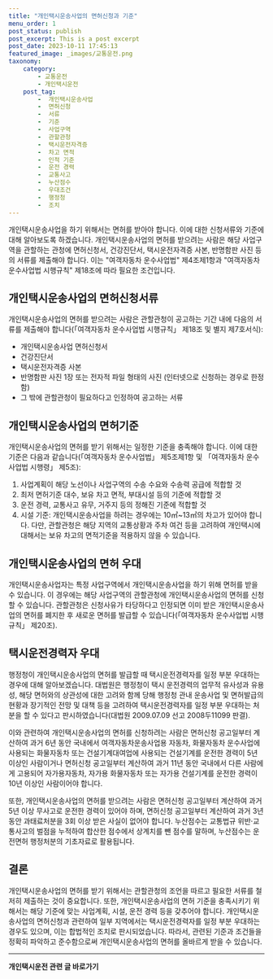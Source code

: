 ```yaml
---
title: "개인택시운송사업의 면허신청과 기준"
menu_order: 1
post_status: publish
post_excerpt: This is a post excerpt
post_date: 2023-10-11 17:45:13
featured_image: _images/교통운전.png
taxonomy:
    category:
        - 교통운전
        - 개인택시운전
    post_tag:
        -  개인택시운송사업
        -  면허신청
        -  서류
        -  기준
        -  사업구역
        -  관할관청
        -  택시운전자격증
        -  차고 면적
        -  인적 기준
        -  운전 경력
        -  교통사고
        -  누산점수
        -  우대조건
        -  행정청
        -  조치
---
```




개인택시운송사업을 하기 위해서는 면허를 받아야 합니다. 이에 대한 신청서류와 기준에 대해 알아보도록 하겠습니다. 개인택시운송사업의 면허를 받으려는 사람은 해당 사업구역을 관할하는 관청에 면허신청서, 건강진단서, 택시운전자격증 사본, 반명함판 사진 등의 서류를 제출해야 합니다. 이는 "여객자동차 운수사업법" 제4조제1항과 "여객자동차 운수사업법 시행규칙" 제18조에 따라 필요한 조건입니다.

## 개인택시운송사업의 면허신청서류

개인택시운송사업의 면허를 받으려는 사람은 관할관청이 공고하는 기간 내에 다음의 서류를 제출해야 합니다(「여객자동차 운수사업법 시행규칙」 제18조 및 별지 제7호서식):

- 개인택시운송사업 면허신청서
- 건강진단서
- 택시운전자격증 사본
- 반명함판 사진 1장 또는 전자적 파일 형태의 사진 (인터넷으로 신청하는 경우로 한정함)
- 그 밖에 관할관청이 필요하다고 인정하여 공고하는 서류

## 개인택시운송사업의 면허기준

개인택시운송사업의 면허를 받기 위해서는 일정한 기준을 충족해야 합니다. 이에 대한 기준은 다음과 같습니다(「여객자동차 운수사업법」 제5조제1항 및 「여객자동차 운수사업법 시행령」 제5조):

1. 사업계획이 해당 노선이나 사업구역의 수송 수요와 수송력 공급에 적합할 것
2. 최저 면허기준 대수, 보유 차고 면적, 부대시설 등의 기준에 적합할 것
3. 운전 경력, 교통사고 유무, 거주지 등의 정해진 기준에 적합할 것
4. 시설 기준: 개인택시운송사업을 하려는 경우에는 10㎡~13㎡의 차고가 있어야 합니다. 다만, 관할관청은 해당 지역의 교통상황과 주차 여건 등을 고려하여 개인택시에 대해서는 보유 차고의 면적기준을 적용하지 않을 수 있습니다.

## 개인택시운송사업의 면허 우대

개인택시운송사업자는 특정 사업구역에서 개인택시운송사업을 하기 위해 면허를 받을 수 있습니다. 이 경우에는 해당 사업구역의 관할관청에 개인택시운송사업의 면허를 신청할 수 있습니다. 관할관청은 신청사유가 타당하다고 인정되면 이미 받은 개인택시운송사업의 면허를 폐지한 후 새로운 면허를 발급할 수 있습니다(「여객자동차 운수사업법 시행규칙」 제20조).

## 택시운전경력자 우대

행정청이 개인택시운송사업의 면허를 발급할 때 택시운전경력자를 일정 부분 우대하는 경우에 대해 알아보겠습니다. 대법원은 행정청이 택시 운전경력의 업무적 유사성과 유용성, 해당 면허와의 상관성에 대한 고려와 함께 당해 행정청 관내 운송사업 및 면허발급의 현황과 장기적인 전망 및 대책 등을 고려하여 택시운전경력자를 일정 부분 우대하는 처분을 할 수 있다고 판시하였습니다(대법원 2009.07.09 선고 2008두11099 판결).

이와 관련하여 개인택시운송사업의 면허를 신청하려는 사람은 면허신청 공고일부터 계산하여 과거 6년 동안 국내에서 여객자동차운송사업용 자동차, 화물자동차 운수사업에 사용되는 화물자동차 또는 건설기계대여업에 사용되는 건설기계를 운전한 경력이 5년 이상인 사람이거나 면허신청 공고일부터 계산하여 과거 11년 동안 국내에서 다른 사람에게 고용되어 자가용자동차, 자가용 화물자동차 또는 자가용 건설기계를 운전한 경력이 10년 이상인 사람이어야 합니다.

또한, 개인택시운송사업의 면허를 받으려는 사람은 면허신청 공고일부터 계산하여 과거 5년 이상 무사고로 운전한 경력이 있어야 하며, 면허신청 공고일부터 계산하여 과거 3년 동안 과태료처분을 3회 이상 받은 사실이 없어야 합니다. 누산점수는 교통법규 위반·교통사고의 벌점을 누적하여 합산한 점수에서 상계치를 뺀 점수를 말하며, 누산점수는 운전면허 행정처분의 기초자료로 활용됩니다.

## 결론

개인택시운송사업의 면허를 받기 위해서는 관할관청의 조언을 따르고 필요한 서류를 철저히 제출하는 것이 중요합니다. 또한, 개인택시운송사업의 면허 기준을 충족시키기 위해서는 해당 기준에 맞는 사업계획, 시설, 운전 경력 등을 갖추어야 합니다. 개인택시운송사업의 면허신청과 관련하여 일부 지역에서는 택시운전경력자를 일정 부분 우대하는 경우도 있으며, 이는 합법적인 조치로 판시되었습니다. 따라서, 관련된 기준과 조건들을 정확히 파악하고 준수함으로써 개인택시운송사업의 면허를 올바르게 받을 수 있습니다.

<!-- wp:separator -->
<hr class="wp-block-separator has-alpha-channel-opacity"/>
<!-- /wp:separator -->

<!-- wp:group {"backgroundColor":"base","layout":{"type":"constrained"}} -->
<div class="wp-block-group has-base-background-color has-background"><!-- wp:paragraph {"align":"center","fontSize":"large"} -->
<p class="has-text-align-center has-large-font-size"><strong>개인택시운전 관련 글 바로가기</strong></p>
<!-- /wp:paragraph -->


<!-- wp:latest-posts
{"categories":[{"id":1441,"count":19,"description":"","link":"https://uknowlaw.com/category/%ea%b0%9c%ec%9d%b8%ed%83%9d%ec%8b%9c%ec%9a%b4%ec%a0%84/","name":"개인택시운전","slug":"개인택시운전","taxonomy":"category","parent":0,"meta":[],"_links":{"self":[{"href":"https://uknowlaw.com/wp-json/wp/v2/categories/1441"}],"collection":[{"href":"https://uknowlaw.com/wp-json/wp/v2/categories"}],"about":[{"href":"https://uknowlaw.com/wp-json/wp/v2/taxonomies/category"}],"wp:post_type":[{"href":"https://uknowlaw.com/wp-json/wp/v2/posts?categories=1441"}],"curies":[{"name":"wp","href":"https://api.w.org/{rel}","templated":true}]}}],"postsToShow":100,"excerptLength":28,"postLayout":"grid","columns":2,"featuredImageAlign":"left","featuredImageSizeSlug":"large","fontSize":"medium"} /--></div>
<!-- /wp:group -->